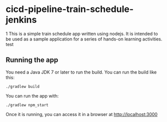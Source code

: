 # cicd-pipeline-train-schedule-jenkins

1 This is a simple train schedule app written using nodejs. It is intended to be used as a sample application for a series of hands-on learning activities.
test
## Running the app

You need a Java JDK 7 or later to run the build. You can run the build like this:

    ./gradlew build

You can run the app with:

    ./gradlew npm_start

Once it is running, you can access it in a browser at [http://localhost:3000](http://localhost:3000)
